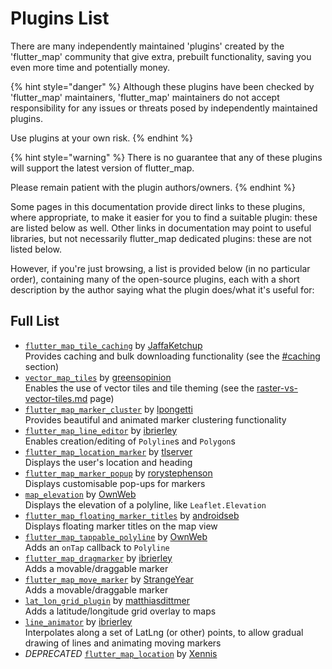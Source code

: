 # Plugins List

There are many independently maintained 'plugins' created by the 'flutter\_map' community that give extra, prebuilt functionality, saving you even more time and potentially money.

{% hint style="danger" %}
Although these plugins have been checked by 'flutter\_map' maintainers, 'flutter\_map' maintainers do not accept responsibility for any issues or threats posed by independently maintained plugins.

Use plugins at your own risk.
{% endhint %}

{% hint style="warning" %}
There is no guarantee that any of these plugins will support the latest version of flutter\_map.

Please remain patient with the plugin authors/owners.
{% endhint %}

Some pages in this documentation provide direct links to these plugins, where appropriate, to make it easier for you to find a suitable plugin: these are listed below as well. Other links in documentation may point to useful libraries, but not necessarily flutter\_map dedicated plugins: these are not listed below.

However, if you're just browsing, a list is provided below (in no particular order), containing many of the open-source plugins, each with a short description by the author saying what the plugin does/what it's useful for:

## Full List

* [`flutter_map_tile_caching`](https://github.com/JaffaKetchup/flutter\_map\_tile\_caching) by [JaffaKetchup](https://github.com/JaffaKetchup)\
  Provides caching and bulk downloading functionality (see the [#caching](../usage/layers/tile-layer/tile-providers.md#caching "mention") section)
* [`vector_map_tiles`](https://github.com/greensopinion/flutter-vector-map-tiles) by [greensopinion](https://github.com/greensopinion)\
  Enables the use of vector tiles and tile theming (see the [raster-vs-vector-tiles.md](../getting-started/explanation/raster-vs-vector-tiles.md "mention") page)
* [`flutter_map_marker_cluster`](https://github.com/lpongetti/flutter\_map\_marker\_cluster) by [lpongetti](https://github.com/lpongetti)\
  Provides beautiful and animated marker clustering functionality
* [`flutter_map_line_editor`](https://github.com/ibrierley/flutter\_map\_line\_editor) by [ibrierley](https://github.com/ibrierley)\
  Enables creation/editing of `Polyline`s and `Polygon`s
* [`flutter_map_location_marker`](https://github.com/tlserver/flutter\_map\_location\_marker) by [tlserver](https://github.com/tlserver)\
  Displays the user's location and heading
* [`flutter_map_marker_popup`](https://github.com/rorystephenson/flutter\_map\_marker\_popup) by [rorystephenson](https://github.com/rorystephenson)\
  Displays customisable pop-ups for markers
* [`map_elevation`](https://github.com/OwnWeb/map\_elevation) by [OwnWeb](https://github.com/OwnWeb)\
  Displays the elevation of a polyline, like `Leaflet.Elevation`
* [`flutter_map_floating_marker_titles`](https://github.com/androidseb/flutter\_map\_floating\_marker\_titles) by [androidseb](https://github.com/androidseb)\
  Displays floating marker titles on the map view
* [`flutter_map_tappable_polyline`](https://github.com/OwnWeb/flutter\_map\_tappable\_polyline) by [OwnWeb](https://github.com/OwnWeb)\
  Adds an `onTap` callback to `Polyline`
* [`flutter_map_dragmarker`](https://github.com/ibrierley/flutter\_map\_dragmarker) by [ibrierley](https://github.com/ibrierley)\
  Adds a movable/draggable marker
* [`flutter_map_move_marker`](https://github.com/StrangeYear/flutter\_map\_move\_marker) by [StrangeYear](https://github.com/StrangeYear)\
  Adds a movable/draggable marker
* [`lat_lon_grid_plugin`](https://github.com/matthiasdittmer/lat\_lon\_grid\_plugin) by [matthiasdittmer](https://github.com/matthiasdittmer)\
  Adds a latitude/longitude grid overlay to maps
* [`line_animator`](https://github.com/ibrierley/line\_animator) by [ibrierley](https://github.com/ibrierley)\
  Interpolates along a set of LatLng (or other) points, to allow gradual drawing of lines and animating moving markers
* _DEPRECATED_ [`flutter_map_location`](https://github.com/Xennis/flutter\_map\_location) by [Xennis](https://github.com/Xennis)
